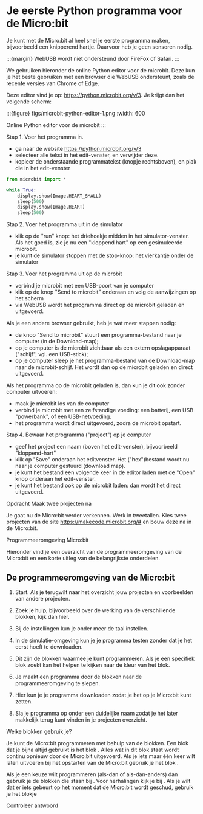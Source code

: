 # Je eerste Python programma voor de Micro:bit

Je kunt met de Micro:bit al heel snel je eerste programma maken, bijvoorbeeld een knipperend hartje. Daarvoor heb je geen sensoren nodig.

:::{margin}
WebUSB wordt niet ondersteund door FireFox of Safari.
:::

We gebruiken hieronder de online Python editor voor de microbit. Deze kun je het beste gebruiken met een browser die WebUSB ondersteunt, zoals de recente versies van Chrome of Edge. 

Deze editor vind je op: https://python.microbit.org/v/3.
Je krijgt dan het volgende scherm:

:::{figure} figs/microbit-python-editor-1.png
:width: 600

Online Python editor voor de microbit
:::

Stap 1. Voer het programma in.

* ga naar de website https://python.microbit.org/v/3
* selecteer alle tekst in het edit-venster, en verwijder deze.
* kopieer de onderstaande programmatekst (knopje rechtsboven), en plak die in het edit-venster

```Python
from microbit import *

while True:
    display.show(Image.HEART_SMALL)
    sleep(500)
    display.show(Image.HEART)
    sleep(500)
```

Stap 2. Voer het programma uit in de simulator

* klik op de "run" knop: het driehoekje midden in het simulator-venster. Als het goed is, zie je nu een "kloppend hart" op een gesimuleerde microbit.
* je kunt de simulator stoppen met de stop-knop: het vierkantje onder de simulator

Stap 3. Voer het programma uit op de microbit

* verbind je microbit met een USB-poort van je computer
* klik op de knop "Send to microbit" onderaan en volg de aanwijzingen op het scherm
* via WebUSB wordt het programma direct op de microbit geladen en uitgevoerd.

Als je een andere browser gebruikt, heb je wat meer stappen nodig:

* de knop "Send to microbit" stuurt een programma-bestand naar je computer (in de Download-map);
* op je computer is de microbit zichtbaar als een extern opslagapparaat ("schijf", vgl. een USB-stick);
* op je computer sleep je het programma-bestand van de Download-map naar de microbit-schijf. Het wordt dan op de microbit geladen en direct uitgevoerd.

Als het programma op de microbit geladen is, dan kun je dit ook zonder computer uitvoeren:

* maak je microbit los van de computer
* verbind je microbit met een zelfstandige voeding: een batterij, een USB "powerbank", of een USB-netvoeding.
* het programma wordt direct uitgevoerd, zodra de microbit opstart.
 
Stap 4. Bewaar het programma ("project") op je computer

* geef het project een naam (boven het edit-venster), bijvoorbeeld "kloppend-hart"
* klik op "Save" onderaan het editvenster. Het ("hex")bestand wordt nu naar je computer gestuurd (download map).
* je kunt het bestand een volgende keer in de editor laden met de "Open" knop onderaan het edit-venster.
* je kunt het bestand ook op de microbit laden: dan wordt het direct uitgevoerd.



Opdracht Maak twee projecten na

Je gaat nu de Micro:bit verder verkennen. Werk in tweetallen. Kies twee projecten van de site https://makecode.microbit.org/# en bouw deze na in de Micro:bit.

Programmeeromgeving Micro:bit

Hieronder vind je een overzicht van de programmeeromgeving van de Micro:bit en een korte uitleg van de belangrijkste onderdelen.


## De programmeeromgeving van de Micro:bit
 

1. Start. Als je terugwilt naar het overzicht jouw projecten en voorbeelden van andere projecten.

2. Zoek je hulp, bijvoorbeeld over de werking van de verschillende blokken, kijk dan hier.

3. Bij de instellingen kun je onder meer de taal instellen.

4. In de simulatie-omgeving kun je je programma testen zonder dat je het eerst hoeft te downloaden.

5. Dit zijn de blokken waarmee je kunt programmeren. Als je een specifiek blok zoekt kan het helpen te kijken naar de kleur van het blok.

6. Je maakt een programma door de blokken naar de programmeeromgeving te slepen.

7. Hier kun je je programma downloaden zodat je het op je Micro:bit kunt zetten.

8. Sla je programma op onder een duidelijke naam zodat je het later makkelijk terug kunt vinden in je projecten overzicht.

Welke blokken gebruik je?

Je kunt de Micro:bit programmeren met behulp van de blokken. Een blok dat je bijna altijd gebruikt is het blok . Alles wat in dit blok staat wordt continu opnieuw door de Micro:bit uitgevoerd. Als je iets maar één keer wilt laten uitvoeren bij het opstarten van de Micro:bit gebruik je het blok .

Als je een keuze wilt programmeren (als-dan of als-dan-anders) dan gebruik je de blokken die staan bij . Voor herhalingen kijk je bij . Als je wilt dat er iets gebeurt op het moment dat de Micro:bit wordt geschud, gebruik je het blokje 

Controleer antwoord 